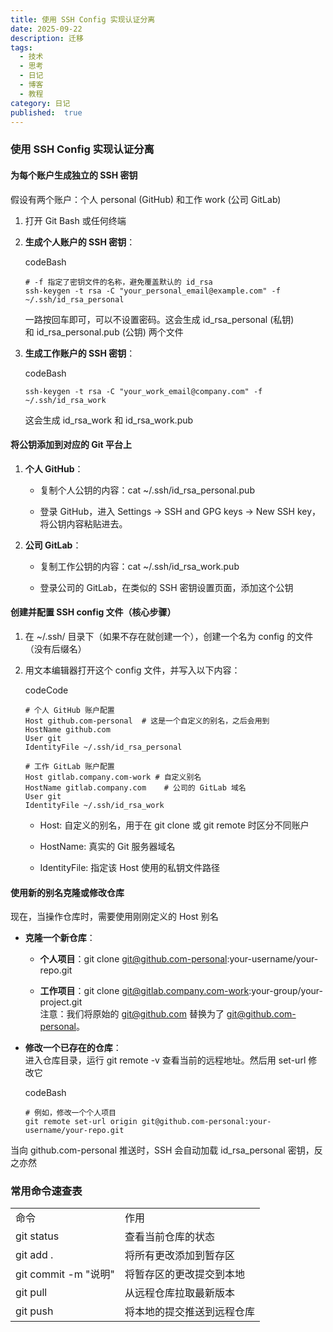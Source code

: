 ```yaml
---
title: 使用 SSH Config 实现认证分离
date: 2025-09-22
description: 迁移
tags:
  - 技术
  - 思考
  - 日记
  - 博客
  - 教程
category: 日记
published:  true
---
```

### 使用 SSH Config 实现认证分离

#### 为每个账户生成独立的 SSH 密钥

假设有两个账户：个人 personal (GitHub) 和工作 work (公司 GitLab)

1. 打开 Git Bash 或任何终端
    
2. **生成个人账户的 SSH 密钥**：
    
    codeBash
    
    ```
    # -f 指定了密钥文件的名称，避免覆盖默认的 id_rsa
    ssh-keygen -t rsa -C "your_personal_email@example.com" -f ~/.ssh/id_rsa_personal
    ```
    
    一路按回车即可，可以不设置密码。这会生成 id_rsa_personal (私钥) 和 id_rsa_personal.pub (公钥) 两个文件
    
3. **生成工作账户的 SSH 密钥**：
    
    codeBash
    
    ```
    ssh-keygen -t rsa -C "your_work_email@company.com" -f ~/.ssh/id_rsa_work
    ```
    
    这会生成 id_rsa_work 和 id_rsa_work.pub
    

#### 将公钥添加到对应的 Git 平台上

1. **个人 GitHub**：
    
    - 复制个人公钥的内容：cat ~/.ssh/id_rsa_personal.pub
        
    - 登录 GitHub，进入 Settings -> SSH and GPG keys -> New SSH key，将公钥内容粘贴进去。
        
2. **公司 GitLab**：
    
    - 复制工作公钥的内容：cat ~/.ssh/id_rsa_work.pub
        
    - 登录公司的 GitLab，在类似的 SSH 密钥设置页面，添加这个公钥
    

#### 创建并配置 SSH config 文件（核心步骤）



1. 在 ~/.ssh/ 目录下（如果不存在就创建一个），创建一个名为 config 的文件（没有后缀名）
    
2. 用文本编辑器打开这个 config 文件，并写入以下内容：
    
    codeCode
    
    ```
    # 个人 GitHub 账户配置
    Host github.com-personal  # 这是一个自定义的别名，之后会用到
    HostName github.com
    User git
    IdentityFile ~/.ssh/id_rsa_personal
    
    # 工作 GitLab 账户配置
    Host gitlab.company.com-work # 自定义别名
    HostName gitlab.company.com    # 公司的 GitLab 域名
    User git
    IdentityFile ~/.ssh/id_rsa_work
    ```
    
    - Host: 自定义的别名，用于在 git clone 或 git remote 时区分不同账户
        
    - HostName: 真实的 Git 服务器域名
        
    - IdentityFile: 指定该 Host 使用的私钥文件路径
        

#### 使用新的别名克隆或修改仓库

现在，当操作仓库时，需要使用刚刚定义的 Host 别名

- **克隆一个新仓库**：
    
    - **个人项目**：git clone git@github.com-personal:your-username/your-repo.git
        
    - **工作项目**：git clone git@gitlab.company.com-work:your-group/your-project.git  
        注意：我们将原始的 git@github.com 替换为了 git@github.com-personal。
        
- **修改一个已存在的仓库**：  
    进入仓库目录，运行 git remote -v 查看当前的远程地址。然后用 set-url 修改它
    
    codeBash
    
    ```
    # 例如，修改一个个人项目
    git remote set-url origin git@github.com-personal:your-username/your-repo.git
    ```
    

当向 github.com-personal 推送时，SSH 会自动加载 id_rsa_personal 密钥，反之亦然

### 常用命令速查表

|                    |               |
| ------------------ | ------------- |
| 命令                 | 作用            |
| git status         | 查看当前仓库的状态     |
| git add .          | 将所有更改添加到暂存区   |
| git commit -m "说明" | 将暂存区的更改提交到本地  |
| git pull           | 从远程仓库拉取最新版本   |
| git push           | 将本地的提交推送到远程仓库 |
